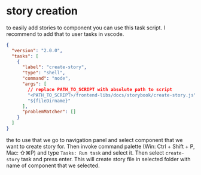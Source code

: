# story creation

to easily add stories to component you can use this task script. I recommend to add that to user tasks in vscode.

```json
{
  "version": "2.0.0",
  "tasks": [
    {
      "label": "create-story",
      "type": "shell",
      "command": "node",
      "args": [
        // replace PATH_TO_SCRIPT with absolute path to script
        "<PATH_TO_SCRIPT>/frontend-libs/docs/storybook/create-story.js",
        "${fileDirname}"
      ],
      "problemMatcher": []
    }
  ]
}
```

the to use that we go to navigation panel and select component that we want to create story for. Then invoke command palette (Win: Ctrl + Shift + P, Mac: ⇧⌘P) and type `Tasks: Run task` and select it. Then select `create-story` task and press enter. This will create story file in selected folder with name of component that we selected.